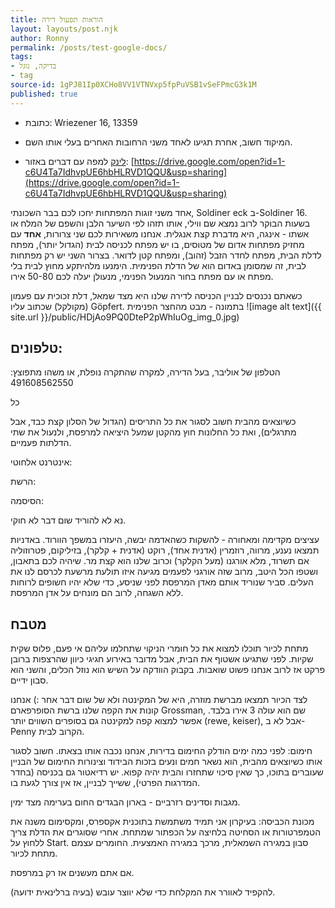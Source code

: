 ```yaml
---
title: הוראות תפעול דירה 
layout: layouts/post.njk
author: Ronny
permalink: /posts/test-google-docs/
tags:
- בדיקה, גוגל
- tag
source-id: 1gPJ81Ip0XCHo8VV1VTNVxp5fpPuVSB1vSeFPmcG3k1M
published: true
---
```

* כתובת: Wriezener 16, 13359 

* המיקוד חשוב, אחרת תגיעו לאחד משני הרחובות האחרים בעלי אותו השם. 

* [לינק](https://github.com/thiscouldbejd/Gabriel) למפה עם דברים באזור: [https://drive.google.com/open?id=1-c6U4Ta7IdhvpUE6hbHLRVD1QQU&usp=sharing](https://drive.google.com/open?id=1-c6U4Ta7IdhvpUE6hbHLRVD1QQU&usp=sharing) 

אחד משני זוגות המפתחות יחכו לכם בבר השכונתי, Soldiner eck ב-Soldiner 16. בשעות הבוקר לרוב נמצא שם ווילי, אותו תזהו לפי השיער הלבן והשפם של המלח או אשתו - אינגה, היא מדברת קצת אנגלית. אנחנו משאירות לכם שני צרורות, **אחד** עם מחזיק מפתחות אדום של מטוסים, בו יש מפתח לכניסה לבית (הגדול יותר), מפתח לדלת הבית, מפתח לחדר הזבל (זהוב), ומפתח קטן לדואר. בצרור השני יש רק מפתחות לבית, זה שמסומן באדום הוא של הדלת הפנימית. הימנעו מלהיתקע מחוץ לבית בלי מפתח או עם מפתח בחור המנעול הפנימי, מנעולן יעלה לכם 50-80 אירו. 

כשאתם נכנסים לבניין הכניסה לדירה שלנו היא מצד שמאל, דלת זכוכית עם פעמון (מקולקל) שכתוב עליו Göpfert. בתמונה - מבט מהחצר הפנימית![image alt text]({{ site.url }}/public/HDjAo9PQ0DteP2pWhIuOg_img_0.jpg)

## טלפונים: 

הטלפון של אוליבר, בעל הדירה, למקרה שהתקרה נופלת, או משהו מתפוצץ: 491608562550

כל

כשיוצאים מהבית חשוב לסגור את כל התריסים (הגדול של הסלון קצת כבד, אבל מתרגלים), ואת כל החלונות חוץ מהקטן שמעל היציאה למרפסת, ולנעול את שתי הדלתות פעמיים. 

אינטרנט אלחוטי:

הרשת: 

הסיסמה: 

נא לא להוריד שום דבר לא חוקי. 

עציצים מקדימה ומאחורה - להשקות כשהאדמה יבשה, היעזרו במשפך הוורוד. באדניות תמצאו נענע, מרווה, רוזמרין (אדנית אחד), רוקט (אדנית + קלקר), בזיליקום, פטרוזוליה אם תשרוד, מלא אורגנו (מעל הקלקר) וכרוב שלנו הוא קצת מר. שיהיה לכם בתאבון, ושטפו הכל היטב, מרוב שזה אורגני לפעמים מגיעה איזו תולעת מרשעת לכרסם לנו את העלים. סביר שנוריד אותם מאדן המרפסת לפני שניסע, כדי שלא יהיו חשופים לרוחות ללא השגחה, לרוב הם מונחים על אדן המרפסת.

## מטבח

מתחת לכיור תוכלו למצוא את כל חומרי הניקוי שתחלמו עליהם אי פעם, פלוס שקית שקיות. לפני שתגיעו אשטוף את הבית, אבל מדובר באירוע חגיגי כיוון שהרצפות ברובן פרקט אז לרוב אנחנו פשוט שואבות. בקבוק הוודקה על השיש הוא נוזל הכלים, והשני הוא סבון ידיים. 

לצד הכיור תמצאו מברשת מוזרה, היא של המקינטה ולא של שום דבר אחר :) אנחנו קונות את הקפה שלנו ברשת הסופרפארם Grossman, שם הוא עולה 3 אירו בלבד. אפשר למצוא קפה למקינטה גם בסופרים השווים יותר (rewe, keiser), אבל לא ב-Penny הקרוב לבית. 

חימום: לפני כמה ימים הודלק החימום בדירות, אנחנו נכבה אותו בצאתו. חשוב לסגור אותו כשיוצאים מהבית, הוא נשאר חמים ונעים בזכות הבידוד וצינורות החימום של הבניין שעוברים בתוכו, כך שאין סיכוי שתחזרו והבית יהיה קפוא. יש רדיאטור גם בכניסה (בחדר המדרגות הפרטי), ששייך לבניין, אז אין צורך לגעת בו. 

מגבות וסדינים רזרביים - בארון הבגדים החום בערימה מצד ימין. 

מכונת הכביסה: בעיקרון אני תמיד משתמשת בתוכנית אקספרס, ומקסימום משנה את הטמפרטורות או הסחיטה בלחיצה על הכפתור שמתחת. אחרי שסוגרים את הדלת צריך ללחוץ על Start. סבון במגירה השמאלית, מרכך במגירה האמצעית. החומרים עצמם מתחת לכיור. 

אם אתם מעשנים אז רק במרפסת. 

להקפיד לאוורר את המקלחת כדי שלא יווצר עובש (בעיה ברלינאית ידועה). 

